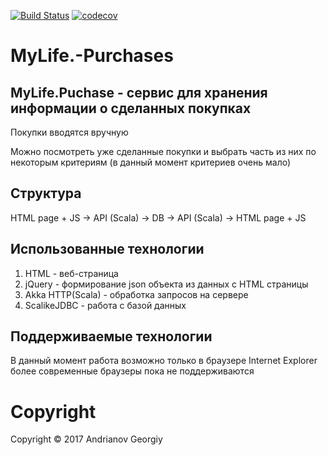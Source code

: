 [![Build Status](https://travis-ci.org/Andrianov96/MyLife.-Purchases.svg?branch=master)](https://travis-ci.org/Andrianov96/MyLife.-Purchases)
[![codecov](https://codecov.io/gh/Andrianov96/MyLife.-Purchases/branch/master/graph/badge.svg)](https://codecov.io/gh/Andrianov96/MyLife.-Purchases)

# MyLife.-Purchases
## MyLife.Puchase - сервис для хранения информации о сделанных покупках 
Покупки вводятся вручную

Можно посмотреть уже сделанные покупки и выбрать часть из них по некоторым критериям (в данный момент критериев очень мало)

## Структура
HTML page + JS -> API (Scala) -> DB -> API (Scala) -> HTML page + JS

## Использованные технологии
1. HTML - веб-страница
2. jQuery - формирование json объекта из данных с HTML страницы
3. Akka HTTP(Scala) - обработка запросов на сервере
4. ScalikeJDBC - работа с базой данных

## Поддерживаемые технологии
В данный момент работа возможно только в браузере Internet Explorer более современные браузеры пока не поддерживаются

# Copyright

Copyright © 2017 Andrianov Georgiy


